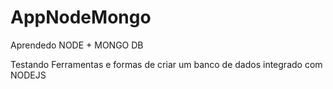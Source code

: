 # AppNodeMongo
 Aprendedo NODE + MONGO DB

Testando Ferramentas e formas de criar um banco de dados integrado com NODEJS